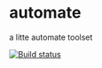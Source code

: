 # automate
a litte automate toolset

[![Build status](https://ci.appveyor.com/api/projects/status/w1fw6mkh6jx4iaa0?svg=true)](https://ci.appveyor.com/project/bleissem/automate)
